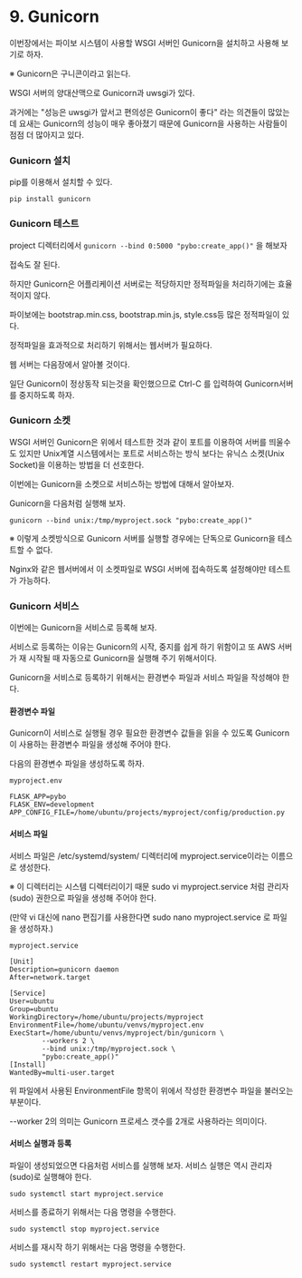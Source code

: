 # 9. Gunicorn

이번장에서는 파이보 시스템이 사용할 WSGI 서버인 Gunicorn을 설치하고 사용해 보기로 하자.

※ Gunicorn은 구니콘이라고 읽는다.

WSGI 서버의 양대산맥으로 Gunicorn과 uwsgi가 있다. 

과거에는 "성능은 uwsgi가 앞서고 편의성은 Gunicorn이 좋다" 라는 의견들이 많았는데 요새는 Gunicorn의 성능이 매우 좋아졌기 때문에 Gunicorn을 사용하는 사람들이 점점 더 많아지고 있다.

### Gunicorn 설치

pip를 이용해서 설치할 수 있다.

`pip install gunicorn`

### Gunicorn 테스트

project 디렉터리에서 `gunicorn --bind 0:5000 "pybo:create_app()"` 을 해보자

접속도 잘 된다.

하지만 Gunicorn은 어플리케이션 서버로는 적당하지만 정적파일을 처리하기에는 효율적이지 않다.

파이보에는 bootstrap.min.css, bootstrap.min.js, style.css등 많은 정적파일이 있다.

정적파일을 효과적으로 처리하기 위해서는 웹서버가 필요하다.

웹 서버는 다음장에서 알아볼 것이다.

일단 Gunicorn이 정상동작 되는것을 확인했으므로 Ctrl-C 를 입력하여 Gunicorn서버를 중지하도록 하자.

### Gunicorn 소켓

WSGI 서버인 Gunicorn은 위에서 테스트한 것과 같이 포트를 이용하여 서버를 띄울수도 있지만 Unix계열 시스템에서는 포트로 서비스하는 방식 보다는 유닉스 소켓(Unix Socket)을 이용하는 방법을 더 선호한다.

이번에는 Gunicorn을 소켓으로 서비스하는 방법에 대해서 알아보자.

Gunicorn을 다음처럼 실행해 보자.

`gunicorn --bind unix:/tmp/myproject.sock "pybo:create_app()"`

※ 이렇게 소켓방식으로 Gunicorn 서버를 실행할 경우에는 단독으로 Gunicorn을 테스트할 수 없다. 

Nginx와 같은 웹서버에서 이 소켓파일로 WSGI 서버에 접속하도록 설정해야만 테스트가 가능하다.

### Gunicorn 서비스

이번에는 Gunicorn을 서비스로 등록해 보자. 

서비스로 등록하는 이유는 Gunicorn의 시작, 중지를 쉽게 하기 위함이고 또 AWS 서버가 재 시작될 때 자동으로 Gunicorn을 실행해 주기 위해서이다.

Gunicorn을 서비스로 등록하기 위해서는 환경변수 파일과 서비스 파일을 작성해야 한다.

#### 환경변수 파일

Gunicorn이 서비스로 실행될 경우 필요한 환경변수 값들을 읽을 수 있도록 Gunicorn이 사용하는 환경변수 파일을 생성해 주어야 한다.

다음의 환경변수 파일을 생성하도록 하자.

`myproject.env`

```
FLASK_APP=pybo
FLASK_ENV=development
APP_CONFIG_FILE=/home/ubuntu/projects/myproject/config/production.py
```

#### 서비스 파일

서비스 파일은 /etc/systemd/system/ 디렉터리에 myproject.service이라는 이름으로 생성한다.

※ 이 디렉터리는 시스템 디렉터리이기 때문 sudo vi myproject.service 처럼 관리자(sudo) 권한으로 파일을 생성해 주어야 한다. 

(만약 vi 대신에 nano 편집기를 사용한다면 sudo nano myproject.service 로 파일을 생성하자.)

`myproject.service`

```
[Unit]
Description=gunicorn daemon
After=network.target

[Service]
User=ubuntu
Group=ubuntu
WorkingDirectory=/home/ubuntu/projects/myproject
EnvironmentFile=/home/ubuntu/venvs/myproject.env
ExecStart=/home/ubuntu/venvs/myproject/bin/gunicorn \
        --workers 2 \
        --bind unix:/tmp/myproject.sock \
        "pybo:create_app()"
[Install]
WantedBy=multi-user.target
```

위 파일에서 사용된 EnvironmentFile 항목이 위에서 작성한 환경변수 파일을 불러오는 부분이다. 

--worker 2의 의미는 Gunicorn 프로세스 갯수를 2개로 사용하라는 의미이다.



#### 서비스 실행과 등록

파일이 생성되었으면 다음처럼 서비스를 실행해 보자. 서비스 실행은 역시 관리자(sudo)로 실행해야 한다.

`sudo systemctl start myproject.service`

서비스를 종료하기 위해서는 다음 명령을 수행한다.

`sudo systemctl stop myproject.service`

서비스를 재시작 하기 위해서는 다음 명령을 수행한다.

`sudo systemctl restart myproject.service`